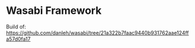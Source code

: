 # Wasabi Framework #

Build of: https://github.com/danleh/wasabi/tree/21a322b7faac9440b931762aae124ffa57d0fa17
